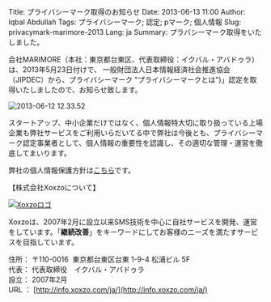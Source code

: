 Title: プライバシーマーク取得のお知らせ
Date: 2013-06-13 11:00
Author: Iqbal Abdullah
Tags: プライバシーマーク; 認定; pマーク; 個人情報
Slug: privacymark-marimore-2013
Lang: ja
Summary: プラバシーマーク取得をいたしました。

会社MARIMORE（本社：東京都台東区、代表取締役：イクバル・アバドゥラ）は、2013年5月23日付けで、
一般財団法人日本情報経済社会推進協会（JIPDEC）から、プライバシーマーク "プライバシーマークとは")」認定を取得いたしましたので、お知らせ致します。  

![2013-06-12 12.33.52]({filename}/images/privacy-mark/p-mark-cert-2013.jpg "2013-06-12 12.33.52")

スタートアップ、中小企業だけではなく、個人情報特大切に取り扱っている上場企業も弊社サービスをご利用いらだいてる中で弊社は今後とも、プライバシーマーク認定事業者として、個人情報の重要性を認識し、その適切な管理・運営を徹底してまいります。

弊社の個人情報保護方針は[こちら](http://info.xoxzo.com/ja/privacy-policy/ "Xoxzoの個人情報保護方針")です。  

【株式会社Xoxzoについて】

[![Xoxzoロゴ]({filename}/images/xoxzo-logo-02.png)](http://info.xoxzo.com/ja/)

Xoxzoは、2007年2月に設立以来SMS技術を中心に自社サービスを開発、運営をしています。「**継続改善**」をキーワードにしてお客様のニーズを満たすサービスを目指しています。

住所： 〒110-0016  東京都台東区台東 1-9-4 松浦ビル 5F  
代表： 代表取締役　イクバル・アバドゥラ  
設立： 2007年2月  
URL ： [http://info.xoxzo.com/ja/](http://info.xoxzo.com/ja/)

